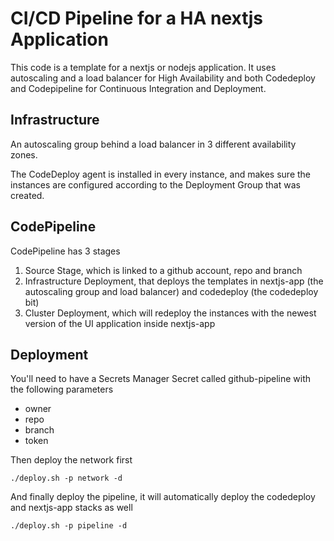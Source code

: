 # CI/CD Pipeline for a HA nextjs Application
This code is a template for a nextjs or nodejs application. It uses autoscaling and a load balancer for High Availability and both Codedeploy and Codepipeline for Continuous Integration and Deployment.

## Infrastructure

An autoscaling group behind a load balancer in 3 different availability zones.

The CodeDeploy agent is installed in every instance, and makes sure the instances are configured according to the Deployment Group that was created.

## CodePipeline

CodePipeline has 3 stages
1. Source Stage, which is linked to a github account, repo and branch
2. Infrastructure Deployment, that deploys the templates in nextjs-app (the autoscaling group and load balancer) and codedeploy (the codedeploy bit)
3. Cluster Deployment, which will redeploy the instances with the newest version of the UI application inside nextjs-app

## Deployment
You'll need to have a Secrets Manager Secret called github-pipeline with the following parameters
- owner
- repo
- branch
- token

Then deploy the network first
```
./deploy.sh -p network -d
```
And finally deploy the pipeline, it will automatically deploy the codedeploy and nextjs-app stacks as well
```
./deploy.sh -p pipeline -d
```
